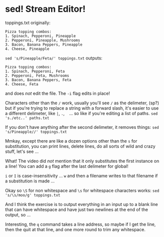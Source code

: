 # sed! Stream Editor!

toppings.txt originally:

```
Pizza topping combos:
1. Spinach, Pepperoni, Pineapple
2. Pepperoni, Pineapple, Mushrooms
3. Bacon, Banana Peppers, Pineapple
4. Cheese, Pineapple
```

`sed 's/Pineapple/Feta/' toppings.txt` outputs:

```
Pizza topping combos:
1. Spinach, Pepperoni, Feta
2. Pepperoni, Feta, Mushrooms
3. Bacon, Banana Peppers, Feta
4. Cheese, Feta
```

and does _not_ edit the file. The `-i` flag edits in place!

Characters other than the `/` work, usually you'll see `/` as the delimeter, (sp?) but if you're trying to replace a string with a forward slash, it's easier to use a different delimeter, like `|`, `.`, ` ` ... so like if you're editing a list of paths. `sed 's./etc..' paths.txt`

If you don't have anything after the second delimeter, it removes things: `sed 's/Pineapple//' toppings.txt`

Mmkay, except there are like a dozen options other than the `s` for substitution, you can print lines, delete lines, do all sorts of wild and crazy stuff, let's see ...

What! The video did _not_ mention that it only substitutes the first instance on a line! You can add a `g` flag after the last delimeter for global!

`i` or `I` is case-insensitivity ... `w` and then a filename writes to that filename if a substitution is made ...

Okay so `\S` for non whitespace and `\s` for whitespace characters works: `sed 's/\s/moo/g' toppings.txt`

And I think the exercise is to output everything in an input up to a blank line that can have whitespace and have just two newlines at the end of the output, so ...

Interesting, the `q` command takes a line address, so maybe if I get the line, then the quit at that line, and one more round to trim any whitespace.
